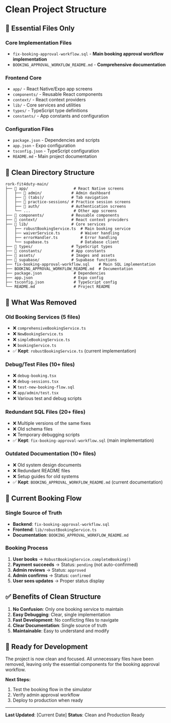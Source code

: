 # Clean Project Structure

## 🎯 **Essential Files Only**

### **Core Implementation Files**
- `fix-booking-approval-workflow.sql` - **Main booking approval workflow implementation**
- `BOOKING_APPROVAL_WORKFLOW_README.md` - **Comprehensive documentation**

### **Frontend Core**
- `app/` - React Native/Expo app screens
- `components/` - Reusable React components
- `context/` - React context providers
- `lib/` - Core services and utilities
- `types/` - TypeScript type definitions
- `constants/` - App constants and configuration

### **Configuration Files**
- `package.json` - Dependencies and scripts
- `app.json` - Expo configuration
- `tsconfig.json` - TypeScript configuration
- `README.md` - Main project documentation

## 📁 **Clean Directory Structure**

```
rork-fit4duty-main/
├── 📁 app/                    # React Native screens
│   ├── 📁 admin/             # Admin dashboard
│   ├── 📁 (tabs)/            # Tab navigation
│   ├── 📁 practice-sessions/ # Practice session screens
│   ├── 📁 auth/              # Authentication screens
│   └── ...                   # Other app screens
├── 📁 components/            # Reusable components
├── 📁 context/               # React context providers
├── 📁 lib/                   # Core services
│   ├── robustBookingService.ts  # Main booking service
│   ├── waiverService.ts         # Waiver handling
│   ├── errorHandler.ts          # Error handling
│   └── supabase.ts              # Database client
├── 📁 types/                 # TypeScript types
├── 📁 constants/             # App constants
├── 📁 assets/                # Images and assets
├── 📁 supabase/              # Supabase functions
├── fix-booking-approval-workflow.sql    # Main SQL implementation
├── BOOKING_APPROVAL_WORKFLOW_README.md  # Documentation
├── package.json              # Dependencies
├── app.json                  # Expo config
├── tsconfig.json             # TypeScript config
└── README.md                 # Project README
```

## 🚀 **What Was Removed**

### **Old Booking Services (5 files)**
- ❌ `comprehensiveBookingService.ts`
- ❌ `NewBookingService.ts`
- ❌ `simpleBookingService.ts`
- ❌ `bookingService.ts`
- ✅ **Kept**: `robustBookingService.ts` (current implementation)

### **Debug/Test Files (10+ files)**
- ❌ `debug-booking.tsx`
- ❌ `debug-sessions.tsx`
- ❌ `test-new-booking-flow.sql`
- ❌ `app/admin/test.tsx`
- ❌ Various test and debug scripts

### **Redundant SQL Files (20+ files)**
- ❌ Multiple versions of the same fixes
- ❌ Old schema files
- ❌ Temporary debugging scripts
- ✅ **Kept**: `fix-booking-approval-workflow.sql` (main implementation)

### **Outdated Documentation (10+ files)**
- ❌ Old system design documents
- ❌ Redundant README files
- ❌ Setup guides for old systems
- ✅ **Kept**: `BOOKING_APPROVAL_WORKFLOW_README.md` (current documentation)

## 🎯 **Current Booking Flow**

### **Single Source of Truth**
- **Backend**: `fix-booking-approval-workflow.sql`
- **Frontend**: `lib/robustBookingService.ts`
- **Documentation**: `BOOKING_APPROVAL_WORKFLOW_README.md`

### **Booking Process**
1. **User books** → `RobustBookingService.completeBooking()`
2. **Payment succeeds** → Status: `pending` (not auto-confirmed)
3. **Admin reviews** → Status: `approved`
4. **Admin confirms** → Status: `confirmed`
5. **User sees updates** → Proper status display

## ✅ **Benefits of Clean Structure**

1. **No Confusion**: Only one booking service to maintain
2. **Easy Debugging**: Clear, single implementation
3. **Fast Development**: No conflicting files to navigate
4. **Clear Documentation**: Single source of truth
5. **Maintainable**: Easy to understand and modify

## 🚀 **Ready for Development**

The project is now clean and focused. All unnecessary files have been removed, leaving only the essential components for the booking approval workflow.

**Next Steps:**
1. Test the booking flow in the simulator
2. Verify admin approval workflow
3. Deploy to production when ready

---

**Last Updated**: [Current Date]
**Status**: Clean and Production Ready

